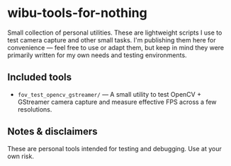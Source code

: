 # wibu-tools-for-nothing

Small collection of personal utilities. These are lightweight scripts I use to
test camera capture and other small tasks. I'm publishing them here for
convenience — feel free to use or adapt them, but keep in mind they were
primarily written for my own needs and testing environments.

## Included tools

- `fov_test_opencv_gstreamer/` — A small utility to test OpenCV + GStreamer
	camera capture and measure effective FPS across a few resolutions.


## Notes & disclaimers

These are personal tools intended for testing and debugging. Use at your own risk.
